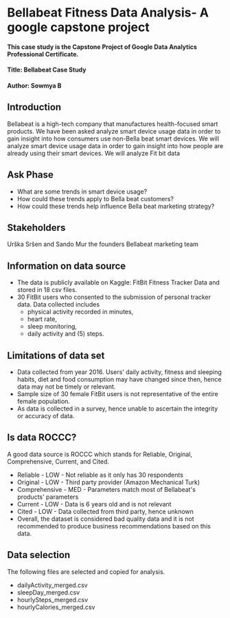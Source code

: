 # Bellabeat Fitness Data Analysis- A google capstone project
#### This case study is the Capstone Project of Google Data Analytics Professional Certificate.

#### Title: Bellabeat Case Study

#### Author: Sowmya B

## Introduction
Bellabeat is a high-tech company that manufactures health-focused smart products. We have been asked analyze smart device usage data in order to gain insight into how consumers use non-Bella beat smart devices. We will analyze smart device usage data in order to gain insight into how people are already using their smart devices. We will analyze Fit bit data

## Ask Phase
- What are some trends in smart device usage?
- How could these trends apply to Bella beat customers?
- How could these trends help influence Bella beat marketing strategy?

## Stakeholders
Urška Sršen and Sando Mur the founders Bellabeat marketing team

## Information on data source

- The data is publicly available on Kaggle: FitBit Fitness Tracker Data and stored in 18 csv files.
- 30 FitBit users who consented to the submission of personal tracker data. Data collected includes 
  -  physical activity recorded in minutes, 
  -  heart rate, 
  -  sleep monitoring, 
  -  daily activity and (5) steps.
## Limitations of data set

- Data collected from year 2016. Users' daily activity, fitness and sleeping habits, diet and food consumption may have changed since then, hence data may not be timely or relevant.
- Sample size of 30 female FitBit users is not representative of the entire female population.
- As data is collected in a survey, hence unable to ascertain the integrity or accuracy of data.

## Is data ROCCC?

A good data source is ROCCC which stands for Reliable, Original, Comprehensive, Current, and Cited.

- Reliable - LOW - Not reliable as it only has 30 respondents
- Original - LOW - Third party provider (Amazon Mechanical Turk)
- Comprehensive - MED - Parameters match most of Bellabeat's products' parameters
- Current - LOW - Data is 6 years old and is not relevant
- Cited - LOW - Data collected from third party, hence unknown
- Overall, the dataset is considered bad quality data and it is not recommended to produce business recommendations based on this data.

## Data selection

The following files are selected and copied for analysis.

- dailyActivity_merged.csv
- sleepDay_merged.csv
- hourlySteps_merged.csv
- hourlyCalories_merged.csv


